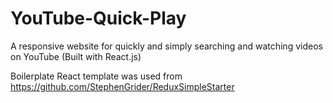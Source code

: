 # YouTube-Quick-Play
A responsive website for quickly and simply searching and watching videos on YouTube (Built with React.js)

Boilerplate React template was used from  https://github.com/StephenGrider/ReduxSimpleStarter
